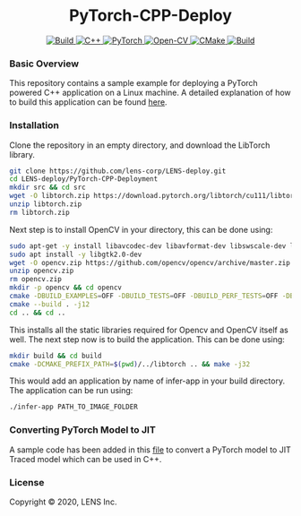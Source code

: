 <div align="center">
  <h1>PyTorch-CPP-Deploy</h1>
</div>

<p align="center">
    <a href="https://www.python.org">
        <img alt="Build" src="https://img.shields.io/badge/python-3670A0?style=for-the-badge&logo=python&logoColor=ffdd54">
    </a>
    <a href="https://isocpp.org">
        <img alt="C++" src="https://img.shields.io/badge/c++-%2300599C.svg?style=for-the-badge&logo=c%2B%2B&logoColor=white">
    </a>
    <a href="https://pytorch.org">
        <img alt="PyTorch" src="https://img.shields.io/badge/PyTorch-%23EE4C2C.svg?style=for-the-badge&logo=PyTorch&logoColor=white">
    </a>
    <a href="https://opencv.org">
        <img alt="Open-CV" src="https://img.shields.io/badge/opencv-%23white.svg?style=for-the-badge&logo=opencv&logoColor=white">
    </a>
    <a href="https://www.google.com/search?client=safari&rls=en&q=cmake&ie=UTF-8&oe=UTF-8">
        <img alt="CMake" src="https://img.shields.io/badge/CMake-%23008FBA.svg?style=for-the-badge&logo=cmake&logoColor=white">
    </a>
    <a href="https://git-scm.com">
        <img alt="Build" src="https://img.shields.io/badge/git-%23F05033.svg?style=for-the-badge&logo=git&logoColor=white">
    </a>
</p>

### Basic Overview

This repository contains a sample example for deploying a PyTorch powered C++ application on a Linux machine. A detailed explanation of how to build this application can be found [here]().

### Installation

Clone the repository in an empty directory, and download the LibTorch library.
```bash
git clone https://github.com/lens-corp/LENS-deploy.git
cd LENS-deploy/PyTorch-CPP-Deployment
mkdir src && cd src
wget -O libtorch.zip https://download.pytorch.org/libtorch/cu111/libtorch-cxx11-abi-shared-with-deps-1.9.1%2Bcu111.zip
unzip libtorch.zip
rm libtorch.zip
```
Next step is to install OpenCV in your directory, this can be done using:
```bash
sudo apt-get -y install libavcodec-dev libavformat-dev libswscale-dev libdc1394-22-dev libxine2-dev libv4l-dev libatlas-base-dev libfaac-dev libmp3lame-dev libtheora-dev libvorbis-dev libxvidcore-dev libopencore-amrnb-dev libopencore-amrwb-dev x264 v4l-utils libsm6 libxext6
sudo apt install -y libgtk2.0-dev
wget -O opencv.zip https://github.com/opencv/opencv/archive/master.zip
unzip opencv.zip
rm opencv.zip
mkdir -p opencv && cd opencv
cmake -DBUILD_EXAMPLES=OFF -DBUILD_TESTS=OFF -DBUILD_PERF_TESTS=OFF -DBUILD_opencv_apps=OFF ../opencv-master
cmake --build . -j12
cd .. && cd ..
```
This installs all the static libraries required for Opencv and OpenCV itself as well. The next step now is to build the application. This can be done using:
```bash
mkdir build && cd build
cmake -DCMAKE_PREFIX_PATH=$(pwd)/../libtorch .. && make -j32
```
This would add an application by name of infer-app in your build directory. The application can be run using:
```bash
./infer-app PATH_TO_IMAGE_FOLDER
```

### Converting PyTorch Model to JIT
A sample code has been added in this [file](model-to-jit..py) to convert a PyTorch model to JIT Traced model which can be used in C++.

### License
Copyright © 2020, LENS Inc.